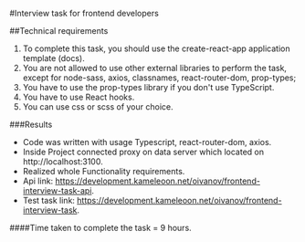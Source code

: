 #Interview task for frontend developers

##Technical requirements

1. To complete this task, you should use the create-react-app application template (docs).
2. You are not allowed to use other external libraries to perform the task, except for node-sass, axios, classnames, react-router-dom, prop-types;
3. You have to use the prop-types library if you don't use TypeScript.
4. You have to use React hooks.
5. You can use css or scss of your choice.

###Results

- Code was written with usage Typescript, react-router-dom, axios.
- Inside Project connected proxy on data server which located on http://localhost:3100.
- Realized whole Functionality requirements.
- Api link: https://development.kameleoon.net/oivanov/frontend-interview-task-api.
- Test task link: https://development.kameleoon.net/oivanov/frontend-interview-task.

####Time taken to complete the task = 9 hours. 